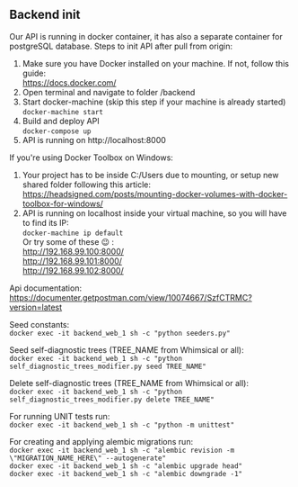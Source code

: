 ## Backend init
Our API is running in docker container, it has also a separate container for postgreSQL database.
Steps to init API after pull from origin:
 1. Make sure you have Docker installed on your machine. If not, follow this guide:  
 https://docs.docker.com/
 2. Open terminal and navigate to folder /backend
 3. Start docker-machine (skip this step if your machine is already started)  
 `docker-machine start`
 4. Build and deploy API   
 `docker-compose up`
 5. API is running on http://localhost:8000 
 
 If you're using Docker Toolbox on Windows:
 1. Your project has to be inside C:/Users due to mounting, or setup new shared folder following this article:  
 https://headsigned.com/posts/mounting-docker-volumes-with-docker-toolbox-for-windows/
 2. API is running on localhost inside your virtual machine, so you will have to find its IP:  
  `docker-machine ip default`  
  Or try some of these :wink: :  
  http://192.168.99.100:8000/  
  http://192.168.99.101:8000/  
  http://192.168.99.102:8000/  
 
 Api documentation:  
 https://documenter.getpostman.com/view/10074667/SzfCTRMC?version=latest
 
 Seed constants:  
 `docker exec -it backend_web_1 sh -c "python seeders.py"`
 
 Seed self-diagnostic trees (TREE_NAME from Whimsical or all):  
 `docker exec -it backend_web_1 sh -c "python self_diagnostic_trees_modifier.py seed TREE_NAME"`
 
 Delete self-diagnostic trees (TREE_NAME from Whimsical or all):  
 `docker exec -it backend_web_1 sh -c "python self_diagnostic_trees_modifier.py delete TREE_NAME"`  
 
 For running UNIT tests run:  
 `docker exec -it backend_web_1 sh -c "python -m unittest"`    
  
 For creating and applying alembic migrations run:  
 `docker exec -it backend_web_1 sh -c "alembic revision -m \"MIGRATION_NAME_HERE\" --autogenerate"`  
 `docker exec -it backend_web_1 sh -c "alembic upgrade head"`  
 `docker exec -it backend_web_1 sh -c "alembic downgrade -1"`  